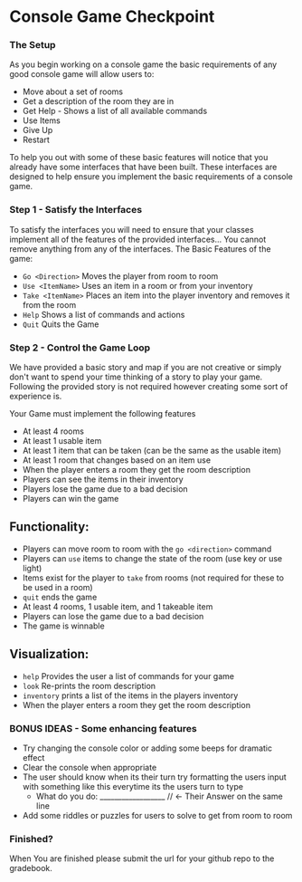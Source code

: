 # Console Game Checkpoint

### The Setup

As you begin working on a console game the basic requirements of any good console game will allow users to:
  - Move about a set of rooms
  - Get a description of the room they are in
  - Get Help - Shows a list of all available commands
  - Use Items
  - Give Up 
  - Restart
  
To help you out with some of these basic features will notice that you already have some interfaces that have been built. These interfaces are designed to help ensure you implement the basic requirements of a console game. 

### Step 1 -  Satisfy the Interfaces 

To satisfy the interfaces you will need to ensure that your classes implement all of the features of the provided interfaces... You cannot remove anything from any of the interfaces. 
  The Basic Features of the game:
  - `Go <Direction>` Moves the player from room to room
  - `Use <ItemName>` Uses an item in a room or from your inventory
  - `Take <ItemName>` Places an item into the player inventory and removes it from the room
  - `Help` Shows a list of commands and actions
  - `Quit` Quits the Game

### Step 2 - Control the Game Loop

We have provided a basic story and map if you are not creative or simply don't want to spend your time thinking of a story to play your game. Following the provided story is not required however creating some sort of experience is. 

Your Game must implement the following features
  - At least 4 rooms
  - At least 1 usable item
  - At least 1 item that can be taken (can be the same as the usable item)
  - At least 1 room that changes based on an item use
  - When the player enters a room they get the room description
  - Players can see the items in their inventory
  - Players lose the game due to a bad decision
  - Players can win the game
  
  
 ## Functionality: 
 - Players can move room to room with the `go <direction>` command
 - Players can `use` items to change the state of the room (use key or use light)
 - Items exist for the player to `take` from rooms (not required for these to be used in a room)
 - `quit` ends the game
 - At least 4 rooms, 1 usable item, and 1 takeable item
 - Players can lose the game due to a bad decision
 - The game is winnable 

## Visualization: 
 - `help` Provides the user a list of commands for your game
 - `look` Re-prints the room description
 - `inventory` prints a list of the items in the players inventory
 -  When the player enters a room they get the room description
  
### BONUS IDEAS - Some enhancing features
- Try changing the console color or adding some beeps for dramatic effect
- Clear the console when appropriate
- The user should know when its their turn try formatting the users input with something like this everytime its the users turn to type
  - What do you do: __________________ // <- Their Answer on the same line
- Add some riddles or puzzles for users to solve to get from room to room

### Finished?
When You are finished please submit the url for your github repo to the gradebook.


<!-- You are Walking in the woods, Theres no one around and your phone is dead, out of the corner of your eye, you spot him....(whisper)Shia LaBeouf... -->

<!-- Hes following you, about thirty feet back. He gets on all fours and breaks into a sprint, hes gaining on you! Shia LaBeouf -->

<!-- Youre looking for your car but you're all turned around. He is almost upon you now, and you can see theres blood on his face. My God there is blood everywhere! -->

<!-- Running for your life from Shia LaBeouf, 
     Hes brandishing a knife, its Shia LaBeouf.
     lurking in the Shadows Hollywood superstar Shia LaBeouf
     Living in the woods Shia LaBeouf
     Killing for sprot, Shia LaBeouf
     Eating all the bodies....
     Actual Canibal Shia LaBeouf! -->

<!-- Now its Dark and you seem to have lost him, but you are hopelessly lost yourself. Stranded with a murderer. -->

<!-- You creep siliently through the underbrush. Aha in the distance, a small cottage with a light on. Hope. -->

<!-- You move stealthily towards it, but your leg, ah, its caught in a bear trap! -->

<!-- Gnawing off your leg, quiet, quiet.
     Limping to the cottage, quiet, quiet.
     Now you are on the doorstep
     Sitting inside, Shia LaBeouf
     Sharpening an axe, Shia LaBeouf
     But he doesnt hear you enter, Shia LaBeouf
     Youre sneaking up behind him, 
     Strangling superstar Shia LaBeouf.
     Fighting for your life with Shia LaBeouf!
     Wrestling a knife from Shia LaBeouf,
     stab it in his kidney, 
     safe at last from Shia LaBeouf..... -->

<!-- You Limp into the Dark Woods, blood oozing from your stump leg. Youve beaten Shia LaBeouf. -->

<!-- Wait he Isnt Dead! Shia Surprise!
     Theres a gun to your head, 
     and Death in his eyes, 
     But you can do Jiu-Jitsu.
     Body Slam Superstar Shia LaBeouf
     Legendary Fight with Shia LaBeouf
     Normal Tuesday night for Shia LaBeouf -->

<!-- You try to swing the axe at Shia LaBeouf -->

<!-- But blood is draining fast from your stump leg -->

<!-- Hes dodging every swipe, he parries to the left -->

<!-- You counter to the right, you catch him in the neck! -->

<!-- You're chopping off his head now -->

<!-- You have just decapitated Shia LaBeouf -->

<!-- His head topples to the floor, expresionless -->

<!-- You fall to your knees and catch your breath... -->

<!-- Youre finally safe from Shia LaBeouf. -->
